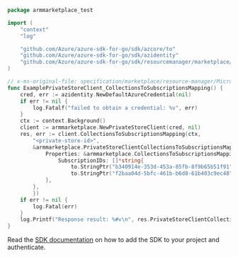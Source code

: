 ```go
package armmarketplace_test

import (
	"context"
	"log"

	"github.com/Azure/azure-sdk-for-go/sdk/azcore/to"
	"github.com/Azure/azure-sdk-for-go/sdk/azidentity"
	"github.com/Azure/azure-sdk-for-go/sdk/resourcemanager/marketplace/armmarketplace"
)

// x-ms-original-file: specification/marketplace/resource-manager/Microsoft.Marketplace/stable/2021-06-01/examples/CollectionsToSubscriptionsMapping.json
func ExamplePrivateStoreClient_CollectionsToSubscriptionsMapping() {
	cred, err := azidentity.NewDefaultAzureCredential(nil)
	if err != nil {
		log.Fatalf("failed to obtain a credential: %v", err)
	}
	ctx := context.Background()
	client := armmarketplace.NewPrivateStoreClient(cred, nil)
	res, err := client.CollectionsToSubscriptionsMapping(ctx,
		"<private-store-id>",
		&armmarketplace.PrivateStoreClientCollectionsToSubscriptionsMappingOptions{Payload: &armmarketplace.CollectionsToSubscriptionsMappingPayload{
			Properties: &armmarketplace.CollectionsToSubscriptionsMappingProperties{
				SubscriptionIDs: []*string{
					to.StringPtr("b340914e-353d-453a-85fb-8f9b65b51f91"),
					to.StringPtr("f2baa04d-5bfc-461b-b6d8-61b403c9ec48")},
			},
		},
		})
	if err != nil {
		log.Fatal(err)
	}
	log.Printf("Response result: %#v\n", res.PrivateStoreClientCollectionsToSubscriptionsMappingResult)
}
```

Read the [SDK documentation](https://github.com/Azure/azure-sdk-for-go/blob/sdk%2Fresourcemanager%2Fmarketplace%2Farmmarketplace%2Fv0.2.1/sdk/resourcemanager/marketplace/armmarketplace/README.md) on how to add the SDK to your project and authenticate.
